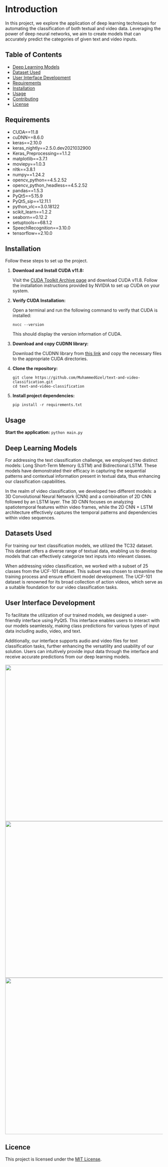 # Introduction
In this project, we explore the application of deep learning techniques for automating the classification of both textual and video data. Leveraging the power of deep neural networks, we aim to create models that can accurately predict the categories of given text and video inputs.

## Table of Contents
- [Deep Learning Models](#deep-learning-models)
- [Dataset Used](#dataset-used)
- [User Interface Development](#user-interface-development)
- [Requirements](#requirements)
- [Installation](#installation)
- [Usage](#usage)
- [Contributing](#contributing)
- [License](#license)


## Requirements
- CUDA==11.8
- cuDNN==8.6.0
- keras==2.10.0
- keras_nightly==2.5.0.dev2021032900
- Keras_Preprocessing==1.1.2
- matplotlib==3.7.1
- moviepy==1.0.3
- nltk==3.8.1
- numpy==1.24.2
- opencv_python==4.5.2.52
- opencv_python_headless==4.5.2.52
- pandas==1.5.3
- PyQt5==5.15.9
- PyQt5_sip==12.11.1
- python_vlc==3.0.18122
- scikit_learn==1.2.2
- seaborn==0.12.2
- setuptools==68.1.2
- SpeechRecognition==3.10.0
- tensorflow==2.10.0

## Installation

Follow these steps to set up the project.

1. **Download and Install CUDA v11.8:**

    Visit the [CUDA Toolkit Archive page](https://developer.nvidia.com/cuda-toolkit-archive) and download CUDA v11.8. Follow the installation instructions provided by NVIDIA 
    to set up CUDA on your system.

2. **Verify CUDA Installation:**

    Open a terminal and run the following command to verify that CUDA is installed:

    ```
    nvcc --version
    ```
    This should display the version information of CUDA.
   

2. **Download and copy CUDNN library:**

    Download the CUDNN library from [this link](https://developer.nvidia.com/cudnn) and copy the necessary files to the appropriate CUDA directories.
   

4. **Clone the repository:**

    ```
    git clone https://github.com/MuhammedGzel/text-and-video-classification.git
    cd text-and-video-classification
    ```


5. **Install project dependencies:**

    ```
    pip install -r requirements.txt
    ```

## Usage
**Start the application:**
    ```
    python main.py
    ```

## Deep Learning Models
For addressing the text classification challenge, we employed two distinct models: Long Short-Term Memory (LSTM) and Bidirectional LSTM. These models have demonstrated their efficacy in capturing the sequential patterns and contextual information present in textual data, thus enhancing our classification capabilities.

In the realm of video classification, we developed two different models: a 3D Convolutional Neural Network (CNN) and a combination of 2D CNN followed by an LSTM layer. The 3D CNN focuses on analyzing spatiotemporal features within video frames, while the 2D CNN + LSTM architecture effectively captures the temporal patterns and dependencies within video sequences.


## Datasets Used
For training our text classification models, we utilized the TC32 dataset. This dataset offers a diverse range of textual data, enabling us to develop models that can effectively categorize text inputs into relevant classes.

When addressing video classification, we worked with a subset of 25 classes from the UCF-101 dataset. This subset was chosen to streamline the training process and ensure efficient model development. The UCF-101 dataset is renowned for its broad collection of action videos, which serve as a suitable foundation for our video classification tasks.


## User Interface Development
To facilitate the utilization of our trained models, we designed a user-friendly interface using PyQt5. This interface enables users to interact with our models seamlessly, making class predictions for various types of input data including audio, video, and text.

Additionally, our interface supports audio and video files for text classification tasks, further enhancing the versatility and usability of our solution. Users can intuitively provide input data through the interface and receive accurate predictions from our deep learning models.
<br />
<br />
<img src=https://github.com/MuhammedGzel/text-and-video-classification/blob/master/images/video_classification_screen.png width="850" height="500">
<br />
<img src=https://github.com/MuhammedGzel/text-and-video-classification/blob/master/images/text_classification_from_text_screen.png width="850" height="500">
<br />
<img src=https://github.com/MuhammedGzel/text-and-video-classification/blob/master/images/text_classification_from_media_screen.png width="850" height="500">

## Licence
This project is licensed under the [MIT License](LICENSE.md).

